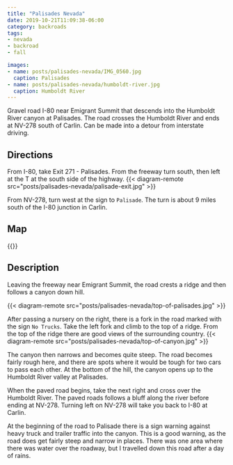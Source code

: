 ```yaml
---
title: "Palisades Nevada"
date: 2019-10-21T11:09:38-06:00
category: backroads
tags: 
- nevada
- backroad
- fall

images:
- name: posts/palisades-nevada/IMG_0560.jpg
  caption: Palisades
- name: posts/palisades-nevada/humboldt-river.jpg
  caption: Humboldt River
---
```

Gravel road I-80 near Emigrant Summit that descends into the Humboldt River canyon at Palisades.  The road crosses the Humboldt River and ends at NV-278 south of Carlin.  Can be made into a detour from interstate driving.
<!--more-->
## Directions
From I-80, take Exit 271 - Palisades.  From the freeway turn south, then left at the T at the south side of the highway.
{{< diagram-remote src="posts/palisades-nevada/palisade-exit.jpg" >}}

From NV-278, turn west at the sign to `Palisade`.  The turn is about 9 miles south of the I-80 junction in Carlin.

## Map
{{<map-embed src="https://www.google.com/maps/d/embed?mid=1FqptuWyhdwDyTasPzxwbQEnSD3SL_KHs" >}}

## Description
Leaving the freeway near Emigrant Summit, the road crests a ridge and then follows a canyon down hill.  


{{< diagram-remote src="posts/palisades-nevada/top-of-palisades.jpg" >}}

After passing a nursery on the right, there is a fork in the road marked with the sign `No Trucks`.  Take the left fork and climb to the top of a ridge.  From the top of the ridge there are good views of the surrounding country.
{{< diagram-remote src="posts/palisades-nevada/top-of-canyon.jpg" >}}

The canyon then narrows and becomes quite steep.  The road becomes fairly rough here, and there are spots where it would be tough for two cars to pass each other.  At the bottom of the hill, the canyon opens up to the Humboldt River valley at Palisades.  

When the paved road begins, take the next right and cross over the Humboldt River.  The paved roads follows a bluff along the river before ending at NV-278.  Turning left on NV-278 will take you back to I-80 at Carlin.

At the beginning of the road to Palisade there is a sign warning against heavy truck and trailer traffic into the canyon.  This is a good warning, as the road does get fairly steep and narrow in places.  There was one area where there was water over the roadway, but I travelled down this road after a day of rains.
